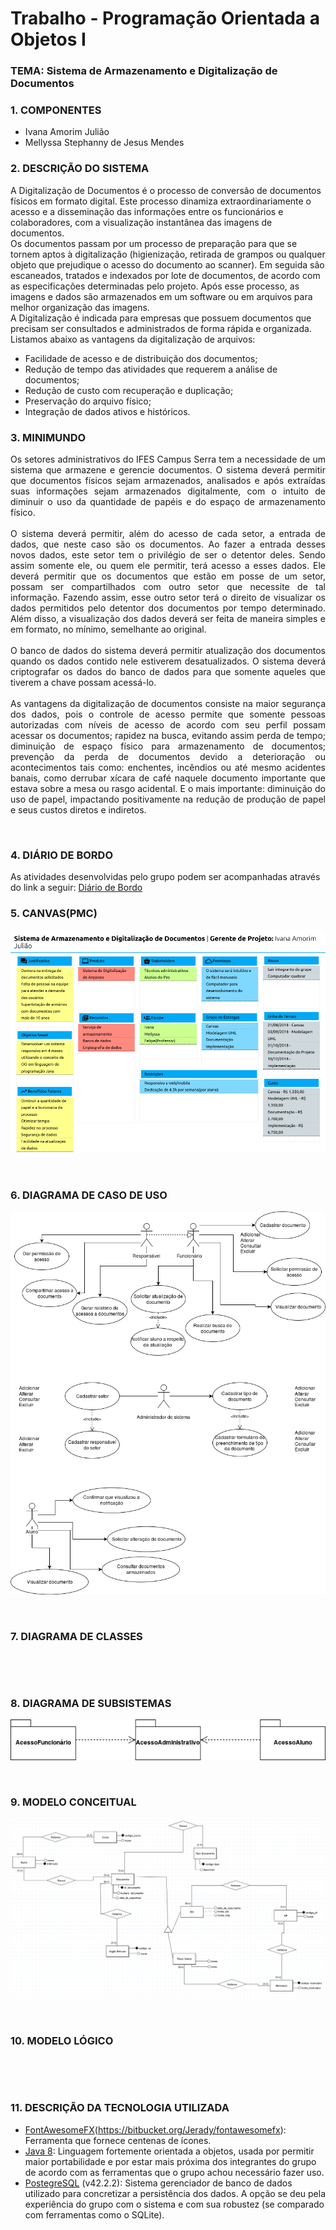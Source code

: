 # Trabalho - Programação Orientada a Objetos I
### TEMA: Sistema de Armazenamento e Digitalização de Documentos

### 1. COMPONENTES

- Ivana Amorim Julião
- Mellyssa Stephanny de Jesus Mendes

### 2. DESCRIÇÃO DO SISTEMA
A Digitalização de Documentos é o processo de conversão de documentos físicos em formato digital. Este processo dinamiza extraordinariamente o acesso e a disseminação das informações entre os funcionários e colaboradores, com a visualização instantânea das imagens de documentos.<br/>
Os documentos passam por um processo de preparação para que se tornem aptos à digitalização (higienização, retirada de grampos ou qualquer objeto que prejudique o acesso do documento ao scanner). Em seguida são escaneados, tratados e indexados por lote de documentos, de acordo com as especificações  determinadas pelo projeto. Após esse processo, as imagens e dados são armazenados em um software ou em arquivos para melhor organização das imagens.<br/>
A Digitalização é indicada para empresas que possuem documentos que precisam ser consultados e administrados de forma rápida e organizada.<br/>
Listamos abaixo as vantagens da digitalização de arquivos:<br/>
- Facilidade de acesso e de distribuição dos documentos;<br/>
- Redução de tempo das atividades que requerem a análise de documentos;<br/>
- Redução de custo com recuperação e duplicação;<br/>
- Preservação do arquivo físico;<br/>
- Integração de dados ativos e históricos.<br/>

### 3. MINIMUNDO
<p align="justify">
Os setores administrativos do IFES Campus Serra tem a necessidade de um sistema que armazene e gerencie documentos. O sistema deverá permitir que documentos físicos sejam armazenados, analisados e após extraídas suas informações sejam armazenados digitalmente, com o intuito de diminuir o uso da quantidade de papéis e do espaço de armazenamento físico.<br><br>
O sistema deverá permitir, além do acesso de cada setor, a entrada de dados, que neste caso são os documentos. Ao fazer a entrada desses novos dados, este setor tem o privilégio de ser o detentor deles. Sendo assim somente ele, ou quem ele permitir, terá acesso a esses dados. Ele deverá permitir que os documentos que estão em posse de um setor, possam ser compartilhados com outro setor que necessite de tal informação. Fazendo assim, esse outro setor terá o direito de visualizar os dados permitidos pelo detentor dos documentos por tempo determinado. Além disso, a visualização dos dados deverá ser feita de maneira simples e em formato, no mínimo, semelhante ao original.<br><br>
O banco de dados do sistema deverá permitir atualização dos documentos quando os dados contido nele estiverem desatualizados. O sistema deverá criptografar os dados do banco de dados para que somente aqueles que tiverem a chave possam acessá-lo.<br><br>
As vantagens da digitalização de documentos consiste na maior segurança dos dados, pois o controle de acesso permite que somente pessoas autorizadas com níveis de acesso de acordo com seu perfil possam acessar os documentos; rapidez na busca, evitando assim perda de tempo; diminuição de espaço físico para armazenamento de documentos; prevenção da perda de documentos devido a deterioração ou acontecimentos tais como: enchentes, incêndios ou até mesmo acidentes banais, como derrubar xícara de café naquele documento importante que estava sobre a mesa ou rasgo acidental. E o mais importante: diminuição do uso de papel, impactando positivamente na redução de produção de papel e seus custos diretos e indiretos.
</p><br>

### 4. DIÁRIO DE BORDO
As atividades desenvolvidas pelo grupo podem ser acompanhadas através do link a seguir: [Diário de Bordo](https://drive.google.com/open?id=1fj7jfETy0rTq27n30cRKd07sMNg6FbL94lxB2Jf41N0)

### 5. CANVAS(PMC)
<p align="center"><img src="https://github.com/ivanajuliao/POO-I/blob/master/SistemaDigitalizacaoArquivos/Imagens/Canvas.png"></p><br>

### 6. DIAGRAMA DE CASO DE USO
<p align="center"><img src="https://github.com/ivanajuliao/POO-I/blob/master/SistemaDigitalizacaoArquivos/Imagens/Diagrama%20de%20Casos%20de%20Uso.png"></p><br>

### 7. DIAGRAMA DE CLASSES
<p align="center"><img src=""></p><br>

### 8. DIAGRAMA DE SUBSISTEMAS
<p align="center"><img src="https://github.com/ivanajuliao/POO-I/blob/master/SistemaDigitalizacaoArquivos/Imagens/Diagrama%20de%20Subsistemas.png"></p><br>

### 9. MODELO CONCEITUAL
<p align="center"><img src="https://github.com/ivanajuliao/POO-I/blob/master/SistemaDigitalizacaoArquivos/Imagens/conceitual.png"></p><br>

### 10. MODELO LÓGICO
<p align="center"><img src=""></p><br>

### 11. DESCRIÇÃO DA TECNOLOGIA UTILIZADA

- [FontAwesomeFX](v8.9)(https://bitbucket.org/Jerady/fontawesomefx): Ferramenta que fornece centenas de ícones. 
- [Java 8](https://www.java.com/pt_BR/download/): Linguagem fortemente orientada a objetos, usada por permitir maior portabilidade e por estar mais próxima dos integrantes do grupo de acordo com as ferramentas que o grupo achou necessário fazer uso.
- [PostegreSQL](https://www.postgresql.org/) (v42.2.2): Sistema gerenciador de banco de dados utilizado para concretizar a persistência dos dados. A opção se deu pela experiência do grupo com o sistema e com sua robustez (se comparado com ferramentas como o SQLite).

